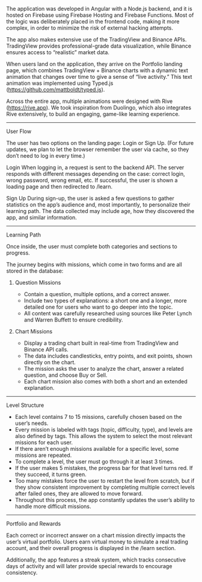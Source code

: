 The application was developed in Angular with a Node.js backend, and it is hosted on Firebase using Firebase Hosting and Firebase Functions. Most of the logic was deliberately placed in the frontend code, making it more complex, in order to minimize the risk of external hacking attempts.

The app also makes extensive use of the TradingView and Binance APIs. TradingView provides professional-grade data visualization, while Binance ensures access to “realistic” market data.

When users land on the application, they arrive on the Portfolio landing page, which combines TradingView + Binance charts with a dynamic text animation that changes over time to give a sense of “live activity.”
This text animation was implemented using Typed.js (https://github.com/mattboldt/typed.js).

Across the entire app, multiple animations were designed with Rive (https://rive.app). We took inspiration from Duolingo, which also integrates Rive extensively, to build an engaging, game-like learning experience.

---

User Flow

The user has two options on the landing page: Login or Sign Up.
(For future updates, we plan to let the browser remember the user via cache, so they don’t need to log in every time.)

Login
When logging in, a request is sent to the backend API. The server responds with different messages depending on the case: correct login, wrong password, wrong email, etc.
If successful, the user is shown a loading page and then redirected to /learn.

Sign Up
During sign-up, the user is asked a few questions to gather statistics on the app’s audience and, most importantly, to personalize their learning path.
The data collected may include age, how they discovered the app, and similar information.

---

Learning Path

Once inside, the user must complete both categories and sections to progress.

The journey begins with missions, which come in two forms and are all stored in the database:

1. Question Missions
   - Contain a question, multiple options, and a correct answer.
   - Include two types of explanations: a short one and a longer, more detailed one for users who want to go deeper into the topic.
   - All content was carefully researched using sources like Peter Lynch and Warren Buffett to ensure credibility.

2. Chart Missions
   - Display a trading chart built in real-time from TradingView and Binance API calls.
   - The data includes candlesticks, entry points, and exit points, shown directly on the chart.
   - The mission asks the user to analyze the chart, answer a related question, and choose Buy or Sell.
   - Each chart mission also comes with both a short and an extended explanation.

---

Level Structure

- Each level contains 7 to 15 missions, carefully chosen based on the user’s needs.
- Every mission is labeled with tags (topic, difficulty, type), and levels are also defined by tags. This allows the system to select the most relevant missions for each user.
- If there aren’t enough missions available for a specific level, some missions are repeated.
- To complete a level, the user must go through it at least 3 times.
- If the user makes 5 mistakes, the progress bar for that level turns red. If they succeed, it turns green.
- Too many mistakes force the user to restart the level from scratch, but if they show consistent improvement by completing multiple correct levels after failed ones, they are allowed to move forward.
- Throughout this process, the app constantly updates the user’s ability to handle more difficult missions.

---

Portfolio and Rewards

Each correct or incorrect answer on a chart mission directly impacts the user’s virtual portfolio.
Users earn virtual money to simulate a real trading account, and their overall progress is displayed in the /learn section.

Additionally, the app features a streak system, which tracks consecutive days of activity and will later provide special rewards to encourage consistency.
